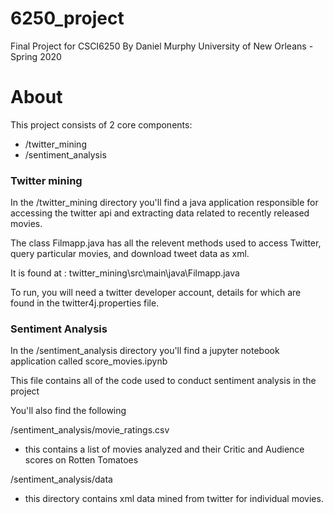 # 6250_project
Final Project for CSCI6250
By Daniel Murphy
University of New Orleans - Spring 2020

# About
This project consists of 2 core components: 
* /twitter_mining
* /sentiment_analysis

### Twitter mining
In the /twitter_mining directory you'll find a java application responsible for accessing the twitter api and extracting data related to recently released movies. 

The class Filmapp.java has all the relevent methods used to access Twitter, query particular movies, and download tweet data as xml.

It is found at : twitter_mining\src\main\java\Filmapp.java

To run, you will need a twitter developer account, details for which are found in the twitter4j.properties file.

### Sentiment Analysis

In the /sentiment_analysis directory you'll find a jupyter notebook application called score_movies.ipynb

This file contains all of the code used to conduct sentiment analysis in the project

You'll also find the following

/sentiment_analysis/movie_ratings.csv
- this contains a list of movies analyzed and their Critic and Audience scores on Rotten Tomatoes

/sentiment_analysis/data
- this directory contains xml data mined from twitter for individual movies. 